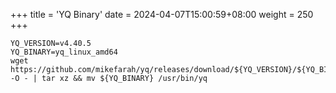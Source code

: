 +++
title = 'YQ Binary'
date = 2024-04-07T15:00:59+08:00
weight = 250
+++

```shell
YQ_VERSION=v4.40.5
YQ_BINARY=yq_linux_amd64
wget https://github.com/mikefarah/yq/releases/download/${YQ_VERSION}/${YQ_BINARY}.tar.gz -O - | tar xz && mv ${YQ_BINARY} /usr/bin/yq
```
